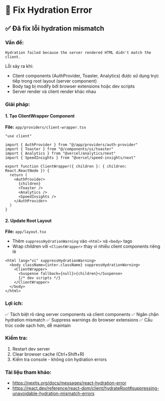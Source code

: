 # 🔧 Fix Hydration Error

## ✅ Đã fix lỗi hydration mismatch

### Vấn đề:
```
Hydration failed because the server rendered HTML didn't match the client.
```

Lỗi xảy ra khi:
- Client components (AuthProvider, Toaster, Analytics) được sử dụng trực tiếp trong root layout (server component)
- Body tag bị modify bởi browser extensions hoặc dev scripts
- Server render và client render khác nhau

### Giải pháp:

#### 1. Tạo ClientWrapper Component
**File:** `app/providers/client-wrapper.tsx`

```tsx
"use client"

import { AuthProvider } from "@/app/providers/auth-provider"
import { Toaster } from "@/components/ui/toaster"
import { Analytics } from "@vercel/analytics/next"
import { SpeedInsights } from "@vercel/speed-insights/next"

export function ClientWrapper({ children }: { children: React.ReactNode }) {
  return (
    <AuthProvider>
      {children}
      <Toaster />
      <Analytics />
      <SpeedInsights />
    </AuthProvider>
  )
}
```

#### 2. Update Root Layout
**File:** `app/layout.tsx`

- Thêm `suppressHydrationWarning` vào `<html>` và `<body>` tags
- Wrap children với `<ClientWrapper>` thay vì nhiều client components riêng lẻ

```tsx
<html lang="vi" suppressHydrationWarning>
  <body className={inter.className} suppressHydrationWarning>
    <ClientWrapper>
      <Suspense fallback={null}>{children}</Suspense>
      {/* dev scripts */}
    </ClientWrapper>
  </body>
</html>
```

### Lợi ích:

✅ Tách biệt rõ ràng server components và client components
✅ Ngăn chặn hydration mismatch
✅ Suppress warnings do browser extensions
✅ Cấu trúc code sạch hơn, dễ maintain

### Kiểm tra:

1. Restart dev server
2. Clear browser cache (Ctrl+Shift+R)
3. Kiểm tra console - không còn hydration errors

### Tài liệu tham khảo:
- https://nextjs.org/docs/messages/react-hydration-error
- https://react.dev/reference/react-dom/client/hydrateRoot#suppressing-unavoidable-hydration-mismatch-errors

